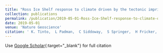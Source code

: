 ```yaml
---
title: "Ross Ice Shelf response to climate driven by the tectonic imprint on seafloor bathymetry"
collection: publications
permalink: /publication/2019-05-01-Ross-Ice-Shelf-response-to-climate-driven-by-the-tectonic-imprint-on-seafloor-bathymetry
date: 2019-05-01
venue: 'Nature Geoscience'
citation: ' K. Tinto,  L Padman,  C Siddoway,  S Springer,  H Fricker,  I Das,  F Caratori,  D.F. Porter,  N Frearson,  S Howard,  M Siegfried,  C Mosbeux,  M Becker,  C Bertinato,  A Boghosian,  N Brady,  B Burton,  W Chu,  S Cordero,  T Dhakal,  L Dong,  C Gustafson,  S Keeshin,  C Locke,  A Lockett,  G O&apos;Brien,  J Spergel,  S Starke,  M Tankersley,  M Wearing,  R Bell, &quot;Ross Ice Shelf response to climate driven by the tectonic imprint on seafloor bathymetry.&quot; Nature Geoscience, 2019.'
---
```

Use [Google Scholar](https://scholar.google.com/scholar?q=Ross+Ice+Shelf+response+to+climate+driven+by+the+tectonic+imprint+on+seafloor+bathymetry){:target="_blank"} for full citation